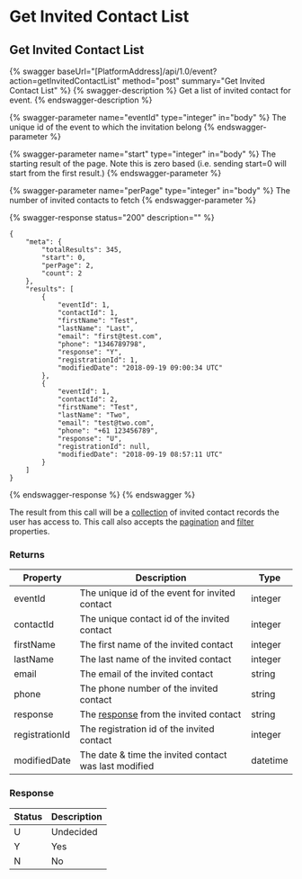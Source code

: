 # Get Invited Contact List

## Get Invited Contact List

{% swagger baseUrl="[PlatformAddress]/api/1.0/event?action=getInvitedContactList" method="post" summary="Get Invited Contact List" %}
{% swagger-description %}
Get a list of invited contact for event.
{% endswagger-description %}

{% swagger-parameter name="eventId" type="integer" in="body" %}
The unique id of the event to which the invitation belong
{% endswagger-parameter %}

{% swagger-parameter name="start" type="integer" in="body" %}
The starting result of the page. Note this is zero based (i.e. sending start=0 will start from the first result.)
{% endswagger-parameter %}

{% swagger-parameter name="perPage" type="integer" in="body" %}
The number of invited contacts to fetch
{% endswagger-parameter %}

{% swagger-response status="200" description="" %}
```
{
    "meta": {
        "totalResults": 345,
        "start": 0,
        "perPage": 2,
        "count": 2
    },
    "results": [
        {
            "eventId": 1,
            "contactId": 1,
            "firstName": "Test",
            "lastName": "Last",
            "email": "first@test.com",
            "phone": "1346789798",
            "response": "Y",
            "registrationId": 1,
            "modifiedDate": "2018-09-19 09:00:34 UTC"
        },
        {
            "eventId": 1,
            "contactId": 2,
            "firstName": "Test",
            "lastName": "Two",
            "email": "test@two.com",
            "phone": "+61 123456789",
            "response": "U",
            "registrationId": null,
            "modifiedDate": "2018-09-19 08:57:11 UTC"
        }
    ]
}
```
{% endswagger-response %}
{% endswagger %}

The result from this call will be a [collection](../getting-started/interpreting-the-response/collections.md) of invited contact records the user has access to. This call also accepts the [pagination](../getting-started/interpreting-the-response/pagination.md) and [filter](../getting-started/interpreting-the-response/filtering.md) properties.

### Returns

| Property       | Description                                                                   | Type     |
| -------------- | ----------------------------------------------------------------------------- | -------- |
| eventId        | The unique id of the event for invited contact                                | integer  |
| contactId      | The unique contact id of the invited contact                                  | integer  |
| firstName      | The first name of the invited contact                                         | integer  |
| lastName       | The last name of the invited contact                                          | integer  |
| email          | The email of the invited contact                                              | string   |
| phone          | The phone number of the invited contact                                       | string   |
| response       | The [response](get-invited-contact-list.md#response) from the invited contact | string   |
| registrationId | The registration id of the invited contact                                    | integer  |
| modifiedDate   | The date & time the invited contact was last modified                         | datetime |

### Response

| Status | Description |
| ------ | ----------- |
| U      | Undecided   |
| Y      | Yes         |
| N      | No          |
